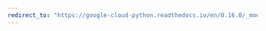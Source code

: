 ```yaml
---
redirect_to: "https://google-cloud-python.readthedocs.io/en/0.16.0/_modules/gcloud/bigtable/row_filters.html"
---
```

